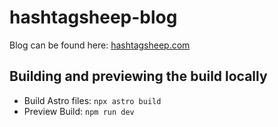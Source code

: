 # hashtagsheep-blog

Blog can be found here: [hashtagsheep.com](https://hashtagsheep.com/)

## Building and previewing the build locally

- Build Astro files: `npx astro build`
- Preview Build: `npm run dev`
